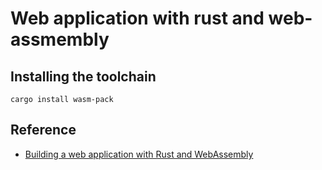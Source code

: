 # Web application with rust and web-assmembly

## Installing the toolchain

`cargo install wasm-pack`

## Reference

- [Building a web application with Rust and WebAssembly](https://kerkour.com/web-application-with-rust-and-webassembly)
